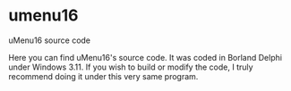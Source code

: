 # umenu16
uMenu16 source code

Here you can find uMenu16's source code. It was coded in Borland Delphi under Windows 3.11. If you wish to build or modify the code, I truly recommend doing it under this very same program.
